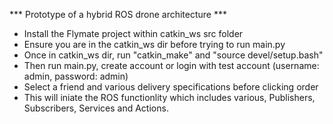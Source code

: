  *** Prototype of a hybrid ROS drone architecture ***

- Install the Flymate project within catkin_ws src folder
- Ensure you are in the catkin_ws dir before trying to run main.py
- Once in catkin_ws dir, run "catkin_make" and "source devel/setup.bash"
- Then run main.py, create account or login with test account (username: admin, password: admin)
- Select a friend and various delivery specifications before clicking order
- This will iniate the ROS functionlity which includes various, Publishers, Subscribers, Services and Actions.

